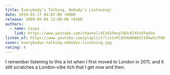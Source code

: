 ```yaml
---
title: Everybody’s Talking, Nobody’s Listening!
date: 2019-03-17 04:07:00 +0000
release: 2009-05-04 12:00:00 +0100
authors:
  - name: Caspa
    link: https://www.youtube.com/channel/UCxG3fmvy78Uc8lXVxFFq4Vw
listen_of: https://www.youtube.com/playlist?list=PLQtHa9hWAIlS94wVo7hUGNg60Ib6P51rB
cover: everybodys-talking-nobodys-listening.jpg
rating: 4
---
```


I remember listening to this a lot when I first moved to London in 2011, and it still scratches a London-vibe itch that I get now and then.
